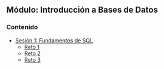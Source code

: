 ## Módulo: Introducción a Bases de Datos

### Contenido

* [Sesión 1: Fundamentos de SQL](Sesion-01)  
 	* [Reto 1](Sesion-01/Reto-01)
  * [Reto 2](Sesion-01/Reto-02)
  * [Reto 3](Sesion-01/Reto-03)

